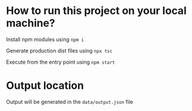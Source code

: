 # How to run this project on your local machine?

Install npm modules using `npm i`

Generate production dist files using `npx tsc`

Execute from the entry point using `npm start`

# Output location

Output will be generated in the `data/output.json` file